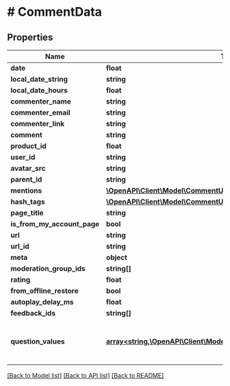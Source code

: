 # # CommentData

## Properties

Name | Type | Description | Notes
------------ | ------------- | ------------- | -------------
**date** | **float** |  |
**local_date_string** | **string** |  | [optional]
**local_date_hours** | **float** |  | [optional]
**commenter_name** | **string** |  |
**commenter_email** | **string** |  | [optional]
**commenter_link** | **string** |  | [optional]
**comment** | **string** |  |
**product_id** | **float** |  | [optional]
**user_id** | **string** |  | [optional]
**avatar_src** | **string** |  | [optional]
**parent_id** | **string** |  | [optional]
**mentions** | [**\OpenAPI\Client\Model\CommentUserMentionInfo[]**](CommentUserMentionInfo.md) |  | [optional]
**hash_tags** | [**\OpenAPI\Client\Model\CommentUserHashTagInfo[]**](CommentUserHashTagInfo.md) |  | [optional]
**page_title** | **string** |  | [optional]
**is_from_my_account_page** | **bool** |  | [optional]
**url** | **string** |  |
**url_id** | **string** |  |
**meta** | **object** |  | [optional]
**moderation_group_ids** | **string[]** |  | [optional]
**rating** | **float** |  | [optional]
**from_offline_restore** | **bool** |  | [optional]
**autoplay_delay_ms** | **float** |  | [optional]
**feedback_ids** | **string[]** |  | [optional]
**question_values** | [**array<string,\OpenAPI\Client\Model\RecordStringStringOrNumberValue>**](RecordStringStringOrNumberValue.md) | Construct a type with a set of properties K of type T | [optional]

[[Back to Model list]](../../README.md#models) [[Back to API list]](../../README.md#endpoints) [[Back to README]](../../README.md)
